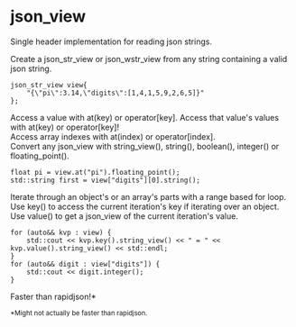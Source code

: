 # json_view
Single header implementation for reading json strings.

Create a json_str_view or json_wstr_view from any string containing a valid json string.
```
json_str_view view{
    "{\"pi\":3.14,\"digits\":[1,4,1,5,9,2,6,5]}"
};
```
Access a value with at(key) or operator[key]. Access that value's values with at(key) or operator[key]!  
Access array indexes with at(index) or operator[index].  
Convert any json_view with string_view(), string(), boolean(), integer() or floating_point().
```
float pi = view.at("pi").floating_point();
std::string first = view["digits"][0].string();
```
Iterate through an object's or an array's parts with a range based for loop.  
Use key() to access the current iteration's key if iterating over an object.  
Use value() to get a json_view of the current iteration's value.
```
for (auto&& kvp : view) {
    std::cout << kvp.key().string_view() << " = " << kvp.value().string_view() << std::endl;
}
for (auto&& digit : view["digits"]) {
    std::cout << digit.integer();
}
```

Faster than rapidjson!*

<sub>*Might not actually be faster than rapidjson.</sub>
